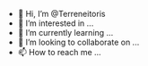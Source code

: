 - 👋 Hi, I’m @Terreneitoris
- 👀 I’m interested in ...
- 🌱 I’m currently learning ...
- 💞️ I’m looking to collaborate on ...
- 📫 How to reach me ...

<!---
Terreneitoris/Terreneitoris is a ✨ special ✨ repository because its `README.md` (this file) appears on your GitHub profile.
You can click the Preview link to take a look at your changes.
--->
